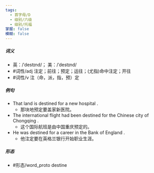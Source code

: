 ```yaml
---
tags:
  - 首字母/D
  - 级别/六级
  - 级别/托福
掌握: false
模糊: false
---
```

##### 词义
- 英：/ˈdestɪnd/； 美：/ˈdestɪnd/
- #词性/adj  注定；前往；预定；运往；(尤指)命中注定；开往
- #词性/v  注（命，派，指，预）定
##### 例句
- That land is destined for a new hospital .
	- 那块地预定要盖家新医院。
- The international flight had been destined for the Chinese city of Chongqing .
	- 这个国际航班是由中国重庆预定的。
- He was destined for a career in the Bank of England .
	- 他注定要在英格兰银行开始职业生涯。
##### 形态
- #形态/word_proto destine
